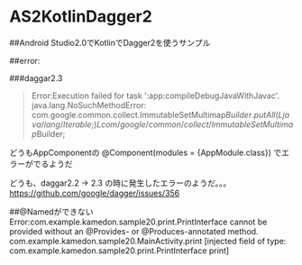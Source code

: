 # AS2KotlinDagger2

##Android Studio2.0でKotlinでDagger2を使うサンプル

##error:

###daggar2.3
>Error:Execution failed for task ':app:compileDebugJavaWithJavac'.
>java.lang.NoSuchMethodError: com.google.common.collect.ImmutableSetMultimap$Builder.putAll(Ljava/lang/Iterable;)Lcom/google/common/collect/ImmutableSetMultimap$Builder;

どうもAppComponentの
@Component(modules = {AppModule.class})
でエラーがでるようだ

どうも、daggar2.2 -> 2.3 の時に発生したエラーのようだ。。。
https://github.com/google/dagger/issues/356

##@Namedができない
Error:com.example.kamedon.sample20.print.PrintInterface cannot be provided without an @Provides- or @Produces-annotated method.
      com.example.kamedon.sample20.MainActivity.print
          [injected field of type: com.example.kamedon.sample20.print.PrintInterface print]
          
